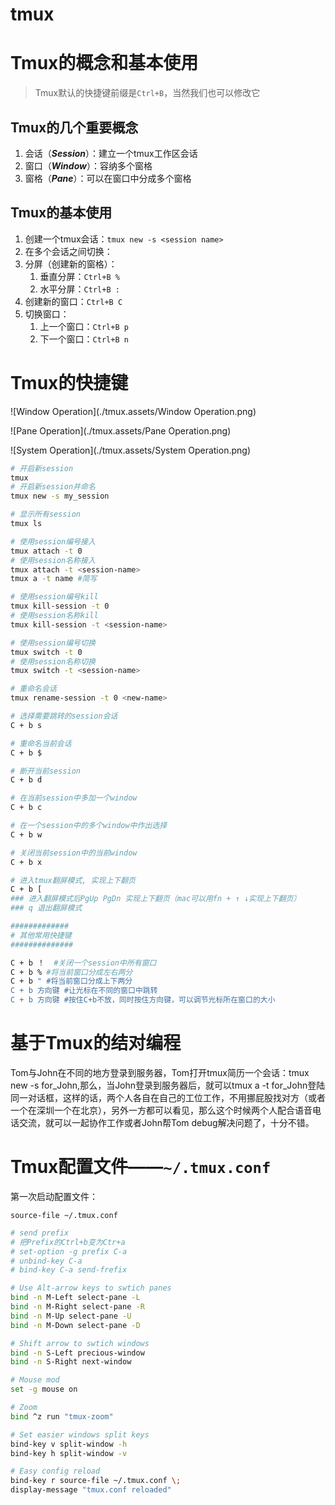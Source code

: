 # tmux

# Tmux的概念和基本使用

> Tmux默认的快捷键前缀是`Ctrl+B`，当然我们也可以修改它
> 

## Tmux的几个重要概念

1. 会话（***Session***）：建立一个tmux工作区会话
2. 窗口（***Window***）：容纳多个窗格
3. 窗格（***Pane***）：可以在窗口中分成多个窗格

## Tmux的基本使用

1. 创建一个tmux会话：`tmux new -s <session name>`
2. 在多个会话之间切换：
3. 分屏（创建新的窗格）：
    1. 垂直分屏：`Ctrl+B %`
    2. 水平分屏：`Ctrl+B :`
4. 创建新的窗口：`Ctrl+B C`
5. 切换窗口：
    1. 上一个窗口：`Ctrl+B p`
    2. 下一个窗口：`Ctrl+B n`

# Tmux的快捷键

![Window Operation](./tmux.assets/Window Operation.png)

![Pane Operation](./tmux.assets/Pane Operation.png)

![System Operation](./tmux.assets/System Operation.png)

```bash
# 开启新session
tmux
# 开启新session并命名
tmux new -s my_session

# 显示所有session
tmux ls

# 使用session编号接入
tmux attach -t 0
# 使用session名称接入
tmux attach -t <session-name>
tmux a -t name #简写

# 使用session编号kill
tmux kill-session -t 0
# 使用session名称kill
tmux kill-session -t <session-name>

# 使用session编号切换
tmux switch -t 0
# 使用session名称切换
tmux switch -t <session-name>

# 重命名会话
tmux rename-session -t 0 <new-name>

# 选择需要跳转的session会话
C + b s

# 重命名当前会话
C + b $

# 断开当前session
C + b d

# 在当前session中多加一个window
C + b c

# 在一个session中的多个window中作出选择
C + b w

# 关闭当前session中的当前window
C + b x

# 进入tmux翻屏模式, 实现上下翻页
C + b [  
### 进入翻屏模式后PgUp PgDn 实现上下翻页（mac可以用fn + ↑ ↓实现上下翻页）
### q 退出翻屏模式

#############
# 其他常用快捷键
##############

C + b ！  #关闭一个session中所有窗口
C + b % #将当前窗口分成左右两分
C + b " #将当前窗口分成上下两分
C + b 方向键 #让光标在不同的窗口中跳转 
C + b 方向键 #按住C+b不放，同时按住方向键，可以调节光标所在窗口的大小
```

# 基于Tmux的结对编程

Tom与John在不同的地方登录到服务器，Tom打开tmux简历一个会话：tmux new -s for_John,那么，当John登录到服务器后，就可以tmux a -t for_John登陆同一对话框，这样的话，两个人各自在自己的工位工作，不用挪屁股找对方（或者一个在深圳一个在北京），另外一方都可以看见，那么这个时候两个人配合语音电话交流，就可以一起协作工作或者John帮Tom debug解决问题了，十分不错。

# Tmux配置文件——`~/.tmux.conf`

第一次启动配置文件：

`source-file ~/.tmux.conf`

```bash
# send prefix
# 把Prefix的Ctrl+b变为Ctr+a
# set-option -g prefix C-a
# unbind-key C-a
# bind-key C-a send-frefix

# Use Alt-arrow keys to swtich panes
bind -n M-Left select-pane -L
bind -n M-Right select-pane -R
bind -n M-Up select-pane -U
bind -n M-Down select-pane -D

# Shift arrow to swtich windows
bind -n S-Left precious-window
bind -n S-Right next-window

# Mouse mod
set -g mouse on

# Zoom
bind ^z run "tmux-zoom"

# Set easier windows split keys
bind-key v split-window -h
bind-key h split-window -v

# Easy config reload
bind-key r source-file ~/.tmux.conf \;
display-message "tmux.conf reloaded"
```